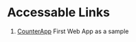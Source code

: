 # Accessable Links

1. [CounterApp](https://devsideal.github.io/CounterApp/) First Web App as a sample
